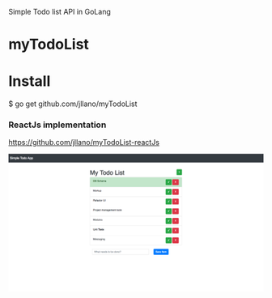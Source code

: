 Simple Todo list API in GoLang

# myTodoList

# Install
$ go get github.com/jllano/myTodoList

### ReactJs implementation
https://github.com/jllano/myTodoList-reactJs

![Screenshot of the App](https://github.com/jllano/myTodoList-reactJs/blob/master/AppScreenShot.png)
